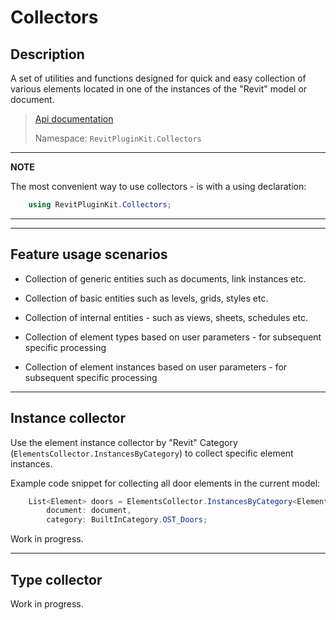 
# Collectors

## Description

A set of utilities and functions designed for quick and easy collection of various elements located in one of the instances of the "Revit" model or document.

> [Api documentation](https://izchomatik.github.io/RevitPluginKit/api/RevitPluginKit.Collectors.html)
>
> Namespace: `RevitPluginKit.Collectors`

---

**NOTE**

The most convenient way to use collectors - is with a using declaration:

```c#
    using RevitPluginKit.Collectors;
```

---

***

## Feature usage scenarios

* Collection of generic entities such as documents, link instances etc.

* Collection of basic entities such as levels, grids, styles etc.

* Collection of internal entities - such as views, sheets, schedules etc.

* Collection of element types based on user parameters - for subsequent specific processing

* Collection of element instances based on user parameters - for subsequent specific processing

***

## Instance collector

Use the element instance collector by "Revit" Category (`ElementsCollector.InstancesByCategory`) to collect specific element instances.

Example code snippet for collecting all door elements in the current model:

```c#
    List<Element> doors = ElementsCollector.InstancesByCategory<Element>(
        document: document,
        category: BuiltInCategory.OST_Doors;
```

Work in progress.

***

## Type collector

Work in progress.

